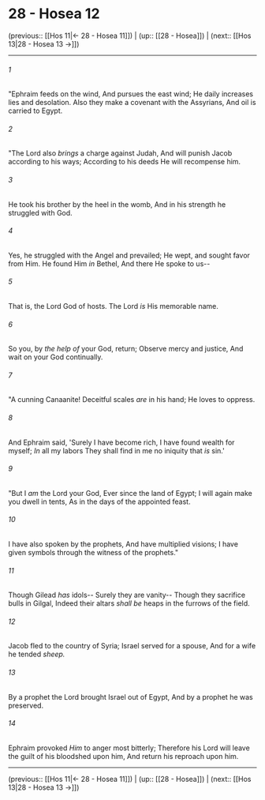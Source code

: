 # 28 - Hosea 12

(previous:: [[Hos 11|← 28 - Hosea 11]]) | (up:: [[28 - Hosea]]) | (next:: [[Hos 13|28 - Hosea 13 →]])

***


###### 1 
"Ephraim feeds on the wind, And pursues the east wind; He daily increases lies and desolation. Also they make a covenant with the Assyrians, And oil is carried to Egypt. 

###### 2 
"The Lord also _brings_ a charge against Judah, And will punish Jacob according to his ways; According to his deeds He will recompense him. 

###### 3 
He took his brother by the heel in the womb, And in his strength he struggled with God. 

###### 4 
Yes, he struggled with the Angel and prevailed; He wept, and sought favor from Him. He found Him _in_ Bethel, And there He spoke to us-- 

###### 5 
That is, the Lord God of hosts. The Lord _is_ His memorable name. 

###### 6 
So you, by _the help of_ your God, return; Observe mercy and justice, And wait on your God continually. 

###### 7 
"A cunning Canaanite! Deceitful scales _are_ in his hand; He loves to oppress. 

###### 8 
And Ephraim said, 'Surely I have become rich, I have found wealth for myself; _In_ all my labors They shall find in me no iniquity that _is_ sin.' 

###### 9 
"But I _am_ the Lord your God, Ever since the land of Egypt; I will again make you dwell in tents, As in the days of the appointed feast. 

###### 10 
I have also spoken by the prophets, And have multiplied visions; I have given symbols through the witness of the prophets." 

###### 11 
Though Gilead _has_ idols-- Surely they are vanity-- Though they sacrifice bulls in Gilgal, Indeed their altars _shall be_ heaps in the furrows of the field. 

###### 12 
Jacob fled to the country of Syria; Israel served for a spouse, And for a wife he tended _sheep._ 

###### 13 
By a prophet the Lord brought Israel out of Egypt, And by a prophet he was preserved. 

###### 14 
Ephraim provoked _Him_ to anger most bitterly; Therefore his Lord will leave the guilt of his bloodshed upon him, And return his reproach upon him.

***

(previous:: [[Hos 11|← 28 - Hosea 11]]) | (up:: [[28 - Hosea]]) | (next:: [[Hos 13|28 - Hosea 13 →]])
